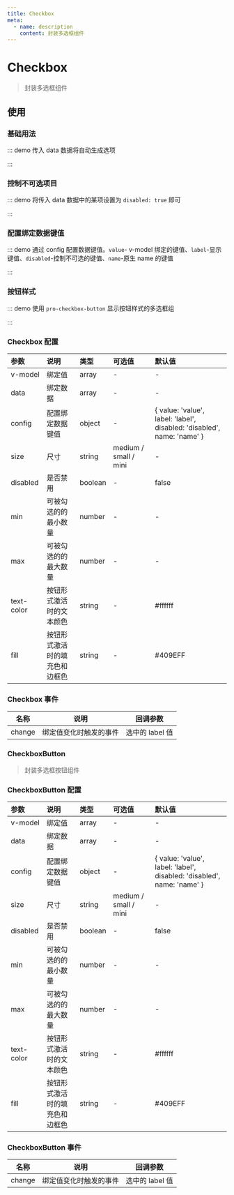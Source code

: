 ```yaml
---
title: Checkbox
meta:
  - name: description
    content: 封装多选框组件
---
```


# Checkbox

> 封装多选框组件

## 使用

### 基础用法

::: demo 传入 data 数据将自动生成选项

<template>
  <pro-checkbox
    v-model="checkbox"
    :data="data"
  />
</template>

<script>
import { ref } from 'vue'

export default {
  setup() {
    const checkbox = ref(undefined)
    const data = ref([
      { value: 'Go', label: 'go' },
      { value: 'JavaScript', label: 'javascript' },
      { value: 'Python', label: 'python' },
      { value: 'Dart', label: 'dart' },
      { value: 'V', label: 'v' },
    ])

    return {
      checkbox,
      data,
    }
  }
}
</script>

:::

### 控制不可选项目

::: demo 将传入 data 数据中的某项设置为 `disabled: true` 即可

<template>
  <pro-checkbox
    v-model="checkbox1"
    :data="list"
  />
</template>

<script>
import { ref } from 'vue'

export default {
  setup() {
    const checkbox1 = ref([])
    const list = ref([
      { value: 'Go', label: 'go', disabled: true },
      { value: 'JavaScript', label: 'javascript' },
      { value: 'Python', label: 'python' },
      { value: 'Dart', label: 'dart' },
      { value: 'V', label: 'v' },
    ])

    return {
      checkbox1,
      list,
    }
  }
}
</script>

:::

### 配置绑定数据键值

::: demo 通过 config 配置数据键值。`value`- v-model 绑定的键值、`label`-显示键值、`disabled`-控制不可选的键值、`name`-原生 name 的键值

<template>
  <pro-checkbox
    v-model="checkbox2"
    :data="data"
    :config="config"
  />
</template>

<script>
import { ref } from 'vue'

export default {
  setup() {
    const checkbox2 = ref([])
    const config = ref({ value: 'label', label: 'value' })
    const data = ref([
      { value: 'Go', label: 'go' },
      { value: 'JavaScript', label: 'javascript' },
      { value: 'Python', label: 'python' },
      { value: 'Dart', label: 'dart' },
      { value: 'V', label: 'v' },
    ])

    return {
      checkbox2,
      config,
      data,
    }
  }
}
</script>

:::

### 按钮样式

::: demo 使用 `pro-checkbox-button` 显示按钮样式的多选框组

<template>
  <pro-checkbox-button
    v-model="checkboxbutton"
    :data="data"
  />
</template>

<script>
import { ref } from 'vue'

export default {
  setup() {
    const checkboxbutton = ref([])
    const data = ref([
      { value: 'Go', label: 'go' },
      { value: 'JavaScript', label: 'javascript' },
      { value: 'Python', label: 'python' },
      { value: 'Dart', label: 'dart' },
      { value: 'V', label: 'v' },
    ])

    return {
      checkboxbutton,
      data,
    }
  }
}
</script>

:::

### Checkbox 配置

| 参数       | 说明                           | 类型    | 可选值                | 默认值                                                                 |
| :--------- | :----------------------------- | :------ | :-------------------- | :--------------------------------------------------------------------- |
| v-model    | 绑定值                         | array   | -                     | -                                                                      |
| data       | 绑定数据                       | array   | -                     | -                                                                      |
| config     | 配置绑定数据键值               | object  | -                     | { value: 'value', label: 'label', disabled: 'disabled', name: 'name' } |
| size       | 尺寸                           | string  | medium / small / mini | -                                                                      |
| disabled   | 是否禁用                       | boolean | -                     | false                                                                  |
| min        | 可被勾选的的最小数量           | number  | -                     | -                                                                      |
| max        | 可被勾选的的最大数量           | number  | -                     | -                                                                      |
| text-color | 按钮形式激活时的文本颜色       | string  | -                     | #ffffff                                                                |
| fill       | 按钮形式激活时的填充色和边框色 | string  | -                     | #409EFF                                                                |

### Checkbox 事件

| 名称   | 说明                   | 回调参数        |
| ------ | ---------------------- | --------------- |
| change | 绑定值变化时触发的事件 | 选中的 label 值 |

### CheckboxButton

> 封装多选框按钮组件

### CheckboxButton 配置

| 参数       | 说明                           | 类型    | 可选值                | 默认值                                                                 |
| :--------- | :----------------------------- | :------ | :-------------------- | :--------------------------------------------------------------------- |
| v-model    | 绑定值                         | array   | -                     | -                                                                      |
| data       | 绑定数据                       | array   | -                     | -                                                                      |
| config     | 配置绑定数据键值               | object  | -                     | { value: 'value', label: 'label', disabled: 'disabled', name: 'name' } |
| size       | 尺寸                           | string  | medium / small / mini | -                                                                      |
| disabled   | 是否禁用                       | boolean | -                     | false                                                                  |
| min        | 可被勾选的的最小数量           | number  | -                     | -                                                                      |
| max        | 可被勾选的的最大数量           | number  | -                     | -                                                                      |
| text-color | 按钮形式激活时的文本颜色       | string  | -                     | #ffffff                                                                |
| fill       | 按钮形式激活时的填充色和边框色 | string  | -                     | #409EFF                                                                |

### CheckboxButton 事件

| 名称   | 说明                   | 回调参数        |
| ------ | ---------------------- | --------------- |
| change | 绑定值变化时触发的事件 | 选中的 label 值 |
